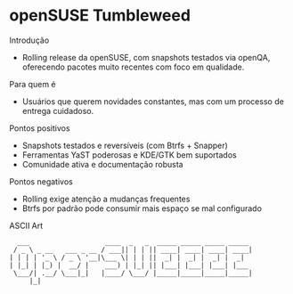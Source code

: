 # openSUSE Tumbleweed

Introdução
- Rolling release da openSUSE, com snapshots testados via openQA, oferecendo pacotes muito recentes com foco em qualidade.

Para quem é
- Usuários que querem novidades constantes, mas com um processo de entrega cuidadoso.

Pontos positivos
- Snapshots testados e reversíveis (com Btrfs + Snapper)
- Ferramentas YaST poderosas e KDE/GTK bem suportados
- Comunidade ativa e documentação robusta

Pontos negativos
- Rolling exige atenção a mudanças frequentes
- Btrfs por padrão pode consumir mais espaço se mal configurado

ASCII Art
```
  ___                   ____  _   _  _____ _____ _____ _____ 
 / _ \ _ __   ___ _ __ / ___|| | | || ____| ____| ____| ____|
| | | | '_ \ / _ \ '__|\___ \| | | ||  _| |  _| |  _| |  _|  
| |_| | |_) |  __/ |    ___) | |_| || |___| |___| |___| |___ 
 \___/| .__/ \___|_|   |____/ \___/ |_____|_____|_____|_____|
	 |_|                                                     
```

<!-- Screenshot da tela principal (KDE/GNOME no Tumbleweed):
	Coloque aqui um print do desktop com YaST e versão do kernel em destaque.
	Exemplo: ./screenshot-tumbleweed.png -->